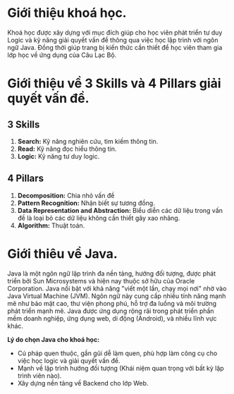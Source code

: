 # Giới thiệu khoá học.

Khoá học được xây dựng với mục đích giúp cho học viên phát triển tư duy Logic và kỹ năng giải quyết vấn đề thông qua việc học lập trình với ngôn ngữ Java. Đồng thời giúp trang bị kiến thức cần thiết để học viên tham gia lớp học về ứng dụng của Câu Lạc Bộ.

# Giới thiệu về 3 Skills và 4 Pillars giải quyết vấn đề.

## 3 Skills

1. **Search:** Kỹ năng nghiên cứu, tìm kiếm thông tin.
2. **Read:** Kỹ năng đọc hiểu thông tin.
3. **Logic:** Kỹ năng tư duy logic.

## 4 Pillars

1. **Decomposition:** Chia nhỏ vấn đề
2. **Pattern Recognition:** Nhận biết sự tương đồng.
3. **Data Representation and Abstraction:** Biểu diễn các dữ liệu trong vấn đề là loại bỏ các dữ liệu không cần thiết gây xao nhãng.
4. **Algorithm:** Thuật toán.

# Giới thiêu về Java.

Java là một ngôn ngữ lập trình đa nền tảng, hướng đối tượng, được phát triển bởi Sun Microsystems và hiện nay thuộc sở hữu của Oracle Corporation. Java nổi bật với khả năng "viết một lần, chạy mọi nơi" nhờ vào Java Virtual Machine (JVM). Ngôn ngữ này cung cấp nhiều tính năng mạnh mẽ như bảo mật cao, thư viện phong phú, hỗ trợ đa luồng và môi trường phát triển mạnh mẽ. Java được ứng dụng rộng rãi trong phát triển phần mềm doanh nghiệp, ứng dụng web, di động (Android), và nhiều lĩnh vực khác.

**Lý do chọn Java cho khoá học:**

- Cú pháp quen thuộc, gần gũi dễ làm quen, phù hợp làm công cụ cho việc học logic và giải quyết vấn đề.
- Mạnh về lập trình hướng đối tượng (Khái niệm quan trọng với bất kỳ lập trình viên nào).
- Xây dựng nền tảng về Backend cho lớp Web.